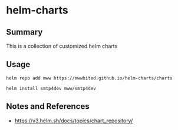 # helm-charts

## Summary 

This is a collection of customized helm charts

## Usage

```script
helm repo add mww https://mwwhited.github.io/helm-charts/charts

helm install smtp4dev mww/smtp4dev
```

## Notes and References 

* https://v3.helm.sh/docs/topics/chart_repository/